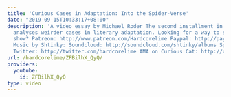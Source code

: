 ```yaml
---
title: 'Curious Cases in Adaptation: Into the Spider-Verse'
date: "2019-09-15T10:33:17+08:00"
description: 'A video essay by Michael Roder The second installment in my series that
  analyses weirder cases in literary adaptation. Looking for a way to support the
  show? Patreon: http://www.patreon.com/Hardcorelime Paypal: http://paypal.me/hardcorelime
  Music by Shtinky: Soundcloud: http://soundcloud.com/shtinky/albums Spotify: http://open.spotify.com/artist/7zJIEBPODLLJ3Sw3MyhEzQ
  Twitter: http://twitter.com/hardcorelime AMA on Curious Cat: http://curiouscat.me/hardcorelime'
url: /hardcorelime/ZFBilhX_QyQ/
providers:
  youtube:
    id: ZFBilhX_QyQ
type: video
---
```

